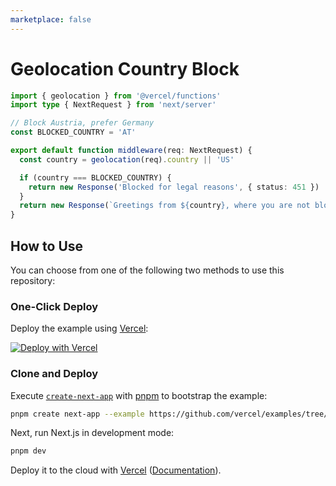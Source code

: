 ```yaml
---
marketplace: false
---
```


# Geolocation Country Block

```ts
import { geolocation } from '@vercel/functions'
import type { NextRequest } from 'next/server'

// Block Austria, prefer Germany
const BLOCKED_COUNTRY = 'AT'

export default function middleware(req: NextRequest) {
  const country = geolocation(req).country || 'US'

  if (country === BLOCKED_COUNTRY) {
    return new Response('Blocked for legal reasons', { status: 451 })
  }
  return new Response(`Greetings from ${country}, where you are not blocked.`)
}
```

## How to Use

You can choose from one of the following two methods to use this repository:

### One-Click Deploy

Deploy the example using [Vercel](https://vercel.com?utm_source=github&utm_medium=readme&utm_campaign=vercel-examples):

[![Deploy with Vercel](https://vercel.com/button)](https://vercel.com/new/git/external?repository-url=https://github.com/vercel/examples/tree/main/edge-middleware/geolocation-country-block&project-name=geolocation-country-block&repository-name=geolocation-country-block)

### Clone and Deploy

Execute [`create-next-app`](https://github.com/vercel/next.js/tree/canary/packages/create-next-app) with [pnpm](https://pnpm.io/installation) to bootstrap the example:

```bash
pnpm create next-app --example https://github.com/vercel/examples/tree/main/edge-middleware/geolocation-country-block geolocation-country-block
```

Next, run Next.js in development mode:

```bash
pnpm dev
```

Deploy it to the cloud with [Vercel](https://vercel.com/new?utm_source=github&utm_medium=readme&utm_campaign=edge-middleware-eap) ([Documentation](https://nextjs.org/docs/deployment)).
